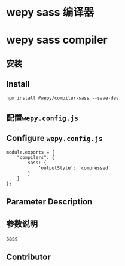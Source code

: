 # wepy sass 编译器
# wepy sass compiler


## 安装
## Install

```
npm install @wepy/compiler-sass --save-dev
```

## 配置`wepy.config.js`
## Configure `wepy.config.js`


```
module.exports = {
    "compilers": {
        sass: {
            'outputStyle': 'compressed'
        }
    }
};
```


## Parameter Description
## 参数说明

[sass](https://github.com/sass/dart-sass)

## Contributor

[](salehsami017@gmail.com)
